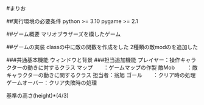 #まりお

##実行環境の必要条件
python >= 3.10
pygame >= 2.1

##ゲーム概要
マリオブラザーズを模したゲーム


##ゲームの実装
classの中に敵の関数を作成をした
2種類の敵modのを追加した

###共通基本機能
ウィンドウと背景
###担当追加機能
プレイヤー：操作キャラクターの動きに対するクラス
マップ　　：ゲームマップの作製
敵Mob 　　：敵キャラクターの動きに関するクラス 担当者：翁旭
ゴール　　：クリア時の処理
ゲームオーバー：クリア失敗時の処理

基準の高さ(height)*(4/3)　
